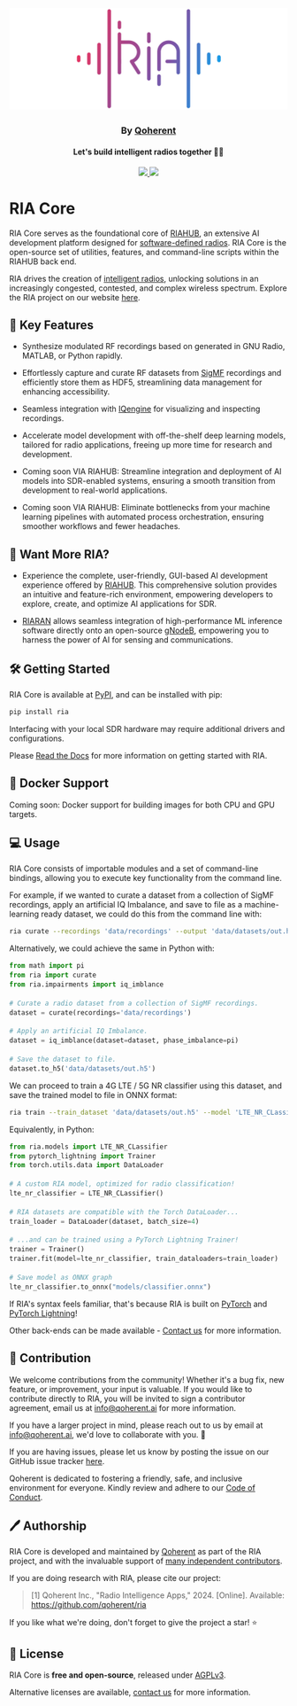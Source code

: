 <h2 align="center">
  <br>
  <img src="./docs/source/branding/riacore.png" alt="Radio Intelligence Apps">
</h2>

<h3 align="center">By <a href="https://www.qoherent.ai/">Qoherent</a></h3>

<h4 align="center">Let's build intelligent radios together 📡🚀</h4>

<p align="center">
  <!-- License -->
  <a href="https://www.gnu.org/licenses/agpl-3.0">
    <img src="https://img.shields.io/badge/License-AGPLv3-blue.svg" />
  </a>
  <!-- PyPI -->
  <a href="https://pypi.org/project/ria">
    <img src="https://img.shields.io/pypi/status/ria"/>
  </a>
</p>

# RIA Core

RIA Core serves as the foundational core of [RIAHUB](https://riahub.ai/), an extensive AI development platform designed 
for [software-defined radios](https://en.wikipedia.org/wiki/Software-defined_radio). RIA Core is the 
open-source set of utilities, features, and command-line scripts within the RIAHUB back end.

RIA drives the creation of [intelligent radios](https://www.qoherent.ai/intelligentradio/), unlocking 
solutions in an increasingly congested, contested, and complex wireless spectrum. Explore the RIA project on 
our website [here](https://www.qoherent.ai/radiointelligenceapps-project/).


## 🌟 Key Features

- Synthesize modulated RF recordings based on generated in GNU Radio, MATLAB, or Python rapidly.

- Effortlessly capture and curate RF datasets from [SigMF](https://github.com/sigmf/SigMF) recordings and 
efficiently store them as HDF5, streamlining data management for enhancing accessibility.

- Seamless integration with [IQengine](https://iqengine.org/browser) for visualizing and inspecting recordings.

- Accelerate model development with off-the-shelf deep learning models, tailored for radio applications, 
freeing up more time for research and development.

- Coming soon VIA RIAHUB: Streamline integration and deployment of AI models into SDR-enabled systems, ensuring a 
smooth transition from development to real-world applications.

- Coming soon VIA RIAHUB: Eliminate bottlenecks from your machine learning pipelines with automated process orchestration, 
ensuring smoother workflows and fewer headaches.


## 🚀 Want More RIA? 

- Experience the complete, user-friendly, GUI-based AI development experience offered by 
[RIAHUB](https://www.qoherent.ai/radiointelligenceapps-hub/). This comprehensive solution provides an intuitive and feature-rich environment,
empowering developers to explore, create, and optimize AI applications for SDR.


- [RIARAN](https://www.qoherent.ai/radiointelligenceapps-ran/) allows seamless integration of high-performance ML 
inference software directly onto an open-source [gNodeB](https://inseego.com/resources/5g-glossary/what-is-gnb/), empowering 
you to harness the power of AI for sensing and communications.


## 🛠️ Getting Started

RIA Core is available at [PyPI](https://pypi.org/project/ria), and can be installed with pip:
```sh
pip install ria
```

Interfacing with your local SDR hardware may require additional drivers and configurations.

Please [Read the Docs](docs.radiointelligence.io) for more information on getting started with RIA.

## 🐳 Docker Support

Coming soon: Docker support for building images for both CPU and GPU targets.

## 💻 Usage

RIA Core consists of importable modules and a set of command-line bindings, 
allowing you to execute key functionality from the command line.

For example, if we wanted to curate a dataset from a collection of SigMF recordings, apply an artificial IQ 
Imbalance, and save to file as a machine-learning ready dataset, we could do this from the command line with:
```sh
ria curate --recordings 'data/recordings' --output 'data/datasets/out.h5' --phase_imbalance $pi
```

Alternatively, we could achieve the same in Python with:
```python
from math import pi
from ria import curate
from ria.impairments import iq_imblance

# Curate a radio dataset from a collection of SigMF recordings.
dataset = curate(recordings='data/recordings')

# Apply an artificial IQ Imbalance.
dataset = iq_imblance(dataset=dataset, phase_imbalance=pi)

# Save the dataset to file.
dataset.to_h5('data/datasets/out.h5')
```

We can proceed to train a 4G LTE / 5G NR classifier using this dataset, and save the trained model to file
in ONNX format:
```sh
ria train --train_dataset 'data/datasets/out.h5' --model 'LTE_NR_CLassifier' --batchsize 4 --to_onnx 'models/classifier.onnx'
```

Equivalently, in Python:
```python
from ria.models import LTE_NR_CLassifier
from pytorch_lightning import Trainer
from torch.utils.data import DataLoader

# A custom RIA model, optimized for radio classification!
lte_nr_classifier = LTE_NR_CLassifier()  

# RIA datasets are compatible with the Torch DataLoader...
train_loader = DataLoader(dataset, batch_size=4)

# ...and can be trained using a PyTorch Lightning Trainer! 
trainer = Trainer()
trainer.fit(model=lte_nr_classifier, train_dataloaders=train_loader)

# Save model as ONNX graph
lte_nr_classifier.to_onnx("models/classifier.onnx")
```

If RIA's syntax feels familiar, that's because RIA is built on [PyTorch](https://pytorch.org/docs/stable/data.html) 
and [PyTorch Lightning](https://lightning.ai/docs/pytorch/stable/)! 

Other back-ends can be made available - [Contact us](https://www.qoherent.ai/contact/) for more information.


## 🤝 Contribution

We welcome contributions from the community! Whether it's a bug fix, new feature, or improvement, your 
input is valuable. If you would like to contribute directly to RIA, you will be invited to sign a contributor 
agreement, email us at [info@qoherent.ai](info@qoherent.ai) for more information.

If you have a larger project in mind, please reach out to us by email at 
[info@qoherent.ai](info@qoherent.ai), we'd love to collaborate with you. 🚀

If you are having issues, please let us know by posting the issue on our GitHub issue tracker 
[here](https://github.com/qoherent/ria/issues).

Qoherent is dedicated to fostering a friendly, safe, and inclusive environment for everyone.
Kindly review and adhere to our [Code of Conduct](.github/CODE_OF_CONDUCT.md).

## 🖊️ Authorship

RIA Core is developed and maintained by [Qoherent](https://www.qoherent.ai/) as part of the RIA project, 
and with the invaluable support of 
[many independent contributors](https://github.com/qoherent/ria/network/dependencies).

If you are doing research with RIA, please cite our project:

> [1] Qoherent Inc., "Radio Intelligence Apps," 2024. [Online]. Available: https://github.com/qoherent/ria

If you like what we're doing, don't forget to give the project a star! ⭐

## 📄 License

RIA Core is **free and open-source**, released under [AGPLv3](https://www.gnu.org/licenses/agpl-3.0.en.html).

Alternative licenses are available, [contact us](https://www.qoherent.ai/contact/) for more information. 
